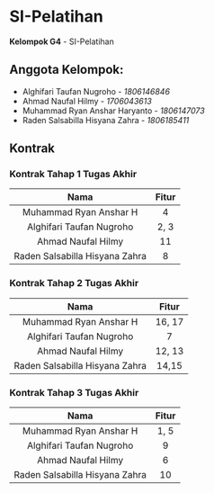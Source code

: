 # SI-Pelatihan

**Kelompok G4** - SI-Pelatihan

## Anggota Kelompok:
- Alghifari Taufan Nugroho - *1806146846*
- Ahmad Naufal Hilmy - *1706043613*
- Muhammad Ryan Anshar Haryanto - *1806147073*
- Raden Salsabilla Hisyana Zahra - *1806185411*

## Kontrak

### Kontrak Tahap 1 Tugas Akhir
|              Nama              | Fitur |
|:------------------------------:|:-----:|
| Muhammad Ryan Anshar H         |     4 |
| Alghifari Taufan Nugroho       |  2, 3 |
| Ahmad Naufal Hilmy             |    11 |
| Raden Salsabilla Hisyana Zahra |     8 |

### Kontrak Tahap 2 Tugas Akhir
|              Nama              |  Fitur |
|:------------------------------:|:------:|
| Muhammad Ryan Anshar H         | 16, 17 |
| Alghifari Taufan Nugroho       |      7 |
| Ahmad Naufal Hilmy             | 12, 13 |
| Raden Salsabilla Hisyana Zahra |  14,15 |

### Kontrak Tahap 3 Tugas Akhir
|              Nama              | Fitur |
|:------------------------------:|:-----:|
| Muhammad Ryan Anshar H         |  1, 5 |
| Alghifari Taufan Nugroho       |     9 |
| Ahmad Naufal Hilmy             |     6 |
| Raden Salsabilla Hisyana Zahra |    10 |